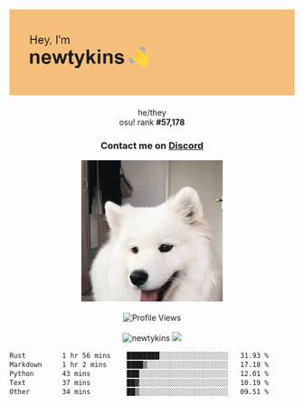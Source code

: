 <div align="center">
    <p>
        <h2>
            <img src="banner.png" alt="✨ Hey, I'm newt!">
        </h2>
        <p>
			he/they <br>
			osu! rank <strong>#<!--osu-global-rank-->57,178<!--osu-global-rank--></strong>
		</p>
		<h3>Contact me on <a href="https://discord.gg/brEhN5Y7YK">Discord</a></h3>
    </p>
    <img src="dog.gif" height="250"><br><br>
    <img src="https://komarev.com/ghpvc/?username=newtykins&style=flat-square&color=000000" alt="Profile Views">
    <br><br>
</div>

<div align="center">
	<img src="https://github-readme-stats.vercel.app/api?username=newtykins&show_icons=true&locale=en&theme=dark&hide_border=true&count_private=true&custom_title=My%20Stats&line_height=25" alt="newtykins" width="420">
    <img src="https://github-readme-streak-stats.herokuapp.com?user=newtykins&hide_border=true&date_format=M%20j%5B%2C%20Y%5D&theme=dark" width="420">
</div>

<!--START_SECTION:waka-->

```text
Rust         1 hr 56 mins    ████████░░░░░░░░░░░░░░░░░   31.93 %
Markdown     1 hr 2 mins     ████▒░░░░░░░░░░░░░░░░░░░░   17.18 %
Python       43 mins         ███░░░░░░░░░░░░░░░░░░░░░░   12.01 %
Text         37 mins         ██▓░░░░░░░░░░░░░░░░░░░░░░   10.19 %
Other        34 mins         ██▒░░░░░░░░░░░░░░░░░░░░░░   09.51 %
```

<!--END_SECTION:waka-->
